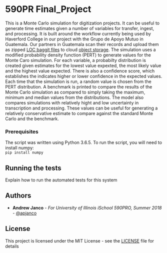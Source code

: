 # 590PR Final_Project

This is a Monte Carlo simulation for digitization projects.  It can be useful to generate time estimates given a number of variables for transfer, ingest, and processing.  It is built around the workflow currently being used by Haverford College in our project with the Grupo de Apoyo Mutuo in Guatemala.  Our partners in Guatemala scan their records and upload them as zipped [LOC baggit files](https://tools.ietf.org/id/draft-kunze-bagit-14.txt) to cloud [object storage](https://www.digitalocean.com/products/storage/).  The simulation uses a modified probability density function (PERT) to generate values for the Monte Caro simulation.  For each variable, a probabilty distribution is created given estimates for the lowest value expexted, the most likely value and the highest value expected.  There is also a confidence score, which establishes the indicates higher or lower confidence in the expected values.  Each time that the simulation is run, a random value is chosen from the PERT distribution.  A benchmark is printed to compare the results of the Monte Carlo simulation as compared to simply taking the maximum, minimum and median values from the distributions.  The model also compares simulations with relatively hight and low uncertainty in transcription and processing.  These values can be useful for generating a relatively conservative estimate to compare against the standard Monte Carlo and the benchmark.    

### Prerequisites
The script was written using Python 3.6.5. 
To run the script, you will need to install numpy:<br>
`pip install numpy`

## Running the tests

Explain how to run the automated tests for this system


## Authors

* **Andrew Janco** - *For University of Illinois iSchool 590PRO, Summer 2018* - [@apjanco](https://github.com/apjanco)

## License

This project is licensed under the MIT License - see the [LICENSE](LICENSE) file for details

